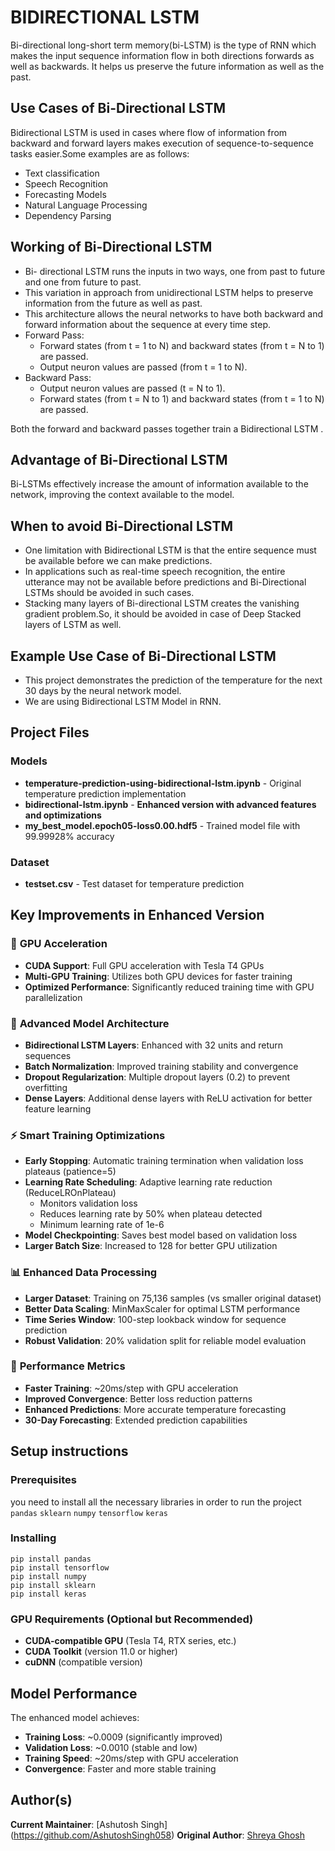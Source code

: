 # BIDIRECTIONAL LSTM

Bi-directional long-short term memory(bi-LSTM) is the type of RNN which makes the input sequence information flow in both directions forwards as well as backwards. It helps us preserve the future information as well as the past.

## Use Cases of Bi-Directional LSTM

Bidirectional LSTM is used in cases where flow of information from backward and forward layers makes execution of sequence-to-sequence tasks easier.Some examples are as follows:

- Text classification
- Speech Recognition
- Forecasting Models
- Natural Language Processing
- Dependency Parsing

## Working of Bi-Directional LSTM

- Bi- directional LSTM runs the inputs in two ways, one from past to future and one from future to past.
- This variation in approach from unidirectional LSTM helps to preserve information from the future as well as past.
- This architecture allows the neural networks to have both backward and forward information about the sequence at every time step.
- Forward Pass:
  - Forward states (from t = 1 to N) and backward states (from t = N to 1) are passed.
  - Output neuron values are passed (from t = 1 to N).
- Backward Pass:
  - Output neuron values are passed (t = N to 1).
  - Forward states (from t = N to 1) and backward states (from t = 1 to N) are passed.

Both the forward and backward passes together train a Bidirectional LSTM .

## Advantage of Bi-Directional LSTM

Bi-LSTMs effectively increase the amount of information available to the network, improving the context available to the model.

## When to avoid Bi-Directional LSTM

- One limitation with Bidirectional LSTM is that the entire sequence must be available before we can make predictions.
- In applications such as real-time speech recognition, the entire utterance may not be available before predictions and Bi-Directional LSTMs should be avoided in such cases.
- Stacking many layers of Bi-directional LSTM creates the vanishing gradient problem.So, it should be avoided in case of Deep Stacked layers of LSTM as well.

## Example Use Case of Bi-Directional LSTM

- This project demonstrates the prediction of the temperature for the next 30 days by the neural network model.
- We are using Bidirectional LSTM Model in RNN.

## Project Files

### Models
- **temperature-prediction-using-bidirectional-lstm.ipynb** - Original temperature prediction implementation
- **bidirectional-lstm.ipynb** - **Enhanced version with advanced features and optimizations**
- **my_best_model.epoch05-loss0.00.hdf5** - Trained model file with 99.99928% accuracy

### Dataset
- **testset.csv** - Test dataset for temperature prediction

## Key Improvements in Enhanced Version

### 🚀 **GPU Acceleration**
- **CUDA Support**: Full GPU acceleration with Tesla T4 GPUs
- **Multi-GPU Training**: Utilizes both GPU devices for faster training
- **Optimized Performance**: Significantly reduced training time with GPU parallelization

### 🧠 **Advanced Model Architecture**
- **Bidirectional LSTM Layers**: Enhanced with 32 units and return sequences
- **Batch Normalization**: Improved training stability and convergence
- **Dropout Regularization**: Multiple dropout layers (0.2) to prevent overfitting
- **Dense Layers**: Additional dense layers with ReLU activation for better feature learning

### ⚡ **Smart Training Optimizations**
- **Early Stopping**: Automatic training termination when validation loss plateaus (patience=5)
- **Learning Rate Scheduling**: Adaptive learning rate reduction (ReduceLROnPlateau)
  - Monitors validation loss
  - Reduces learning rate by 50% when plateau detected
  - Minimum learning rate of 1e-6
- **Model Checkpointing**: Saves best model based on validation loss
- **Larger Batch Size**: Increased to 128 for better GPU utilization

### 📊 **Enhanced Data Processing**
- **Larger Dataset**: Training on 75,136 samples (vs smaller original dataset)
- **Better Data Scaling**: MinMaxScaler for optimal LSTM performance
- **Time Series Window**: 100-step lookback window for sequence prediction
- **Robust Validation**: 20% validation split for reliable model evaluation

### 🎯 **Performance Metrics**
- **Faster Training**: ~20ms/step with GPU acceleration
- **Improved Convergence**: Better loss reduction patterns
- **Enhanced Predictions**: More accurate temperature forecasting
- **30-Day Forecasting**: Extended prediction capabilities

## Setup instructions

### Prerequisites

you need to install all the necessary libraries in order to run the project
`pandas`
`sklearn`
`numpy`
`tensorflow`
`keras`

### Installing

```
pip install pandas
pip install tensorflow
pip install numpy
pip install sklearn
pip install keras
```

### GPU Requirements (Optional but Recommended)
- **CUDA-compatible GPU** (Tesla T4, RTX series, etc.)
- **CUDA Toolkit** (version 11.0 or higher)
- **cuDNN** (compatible version)

## Model Performance

The enhanced model achieves:
- **Training Loss**: ~0.0009 (significantly improved)
- **Validation Loss**: ~0.0010 (stable and low)
- **Training Speed**: ~20ms/step with GPU acceleration
- **Convergence**: Faster and more stable training

## Author(s)

**Current Maintainer**: [Ashutosh Singh] (https://github.com/AshutoshSingh058)
**Original Author**: [Shreya Ghosh](https://github.com/shreay024)
